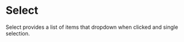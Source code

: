 # Select

Select provides a list of items that dropdown when clicked and single selection.

<script>
    import Example from '../_examples/SelectExample.svelte';
</script>

<Example />

